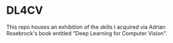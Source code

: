 # DL4CV
This repo houses an exhibition of the skills I acquired via Adrian Rosebrock's book entitled "Deep Learning for Computer Vision". 
